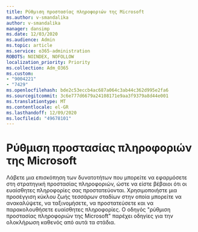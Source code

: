 ```yaml
---
title: Ρύθμιση προστασίας πληροφοριών της Microsoft
ms.author: v-smandalika
author: v-smandalika
manager: dansimp
ms.date: 12/03/2020
ms.audience: Admin
ms.topic: article
ms.service: o365-administration
ROBOTS: NOINDEX, NOFOLLOW
localization_priority: Priority
ms.collection: Adm_O365
ms.custom:
- "9004221"
- "7429"
ms.openlocfilehash: bde2c53eccb4ac687a064c3ab44c362d995e2fa6
ms.sourcegitcommit: 3c6e777d6679a24108171e9aa3f9379a8d44e001
ms.translationtype: MT
ms.contentlocale: el-GR
ms.lasthandoff: 12/09/2020
ms.locfileid: "49678101"
---
```

# <a name="set-up-microsoft-information-protection"></a>Ρύθμιση προστασίας πληροφοριών της Microsoft

Λάβετε μια επισκόπηση των δυνατοτήτων που μπορείτε να εφαρμόσετε στη στρατηγική προστασίας πληροφοριών, ώστε να είστε βέβαιοι ότι οι ευαίσθητες πληροφορίες σας προστατεύονται. Χρησιμοποιήστε μια προσέγγιση κύκλου ζωής τεσσάρων σταδίων στην οποία μπορείτε να ανακαλύψετε, να ταξινομήσετε, να προστατεύσετε και να παρακολουθήσετε ευαίσθητες πληροφορίες. Ο οδηγός "ρύθμιση προστασίας πληροφοριών της Microsoft" παρέχει οδηγίες για την ολοκλήρωση καθενός από αυτά τα στάδια.
